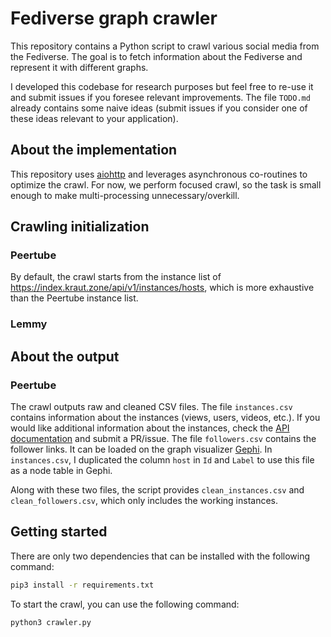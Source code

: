 # Fediverse graph crawler

This repository contains a Python script to crawl various social media from the Fediverse. The goal is to fetch information about the Fediverse and represent it with different graphs.

I developed this codebase for research purposes but feel free to re-use it and submit issues if you foresee relevant improvements. The file `TODO.md` already contains some naive ideas (submit issues if you consider one of these ideas relevant to your application).

## About the implementation

This repository uses [aiohttp](https://docs.aiohttp.org/en/stable/index.html) and leverages asynchronous co-routines to optimize the crawl. For now, we perform focused crawl, so the task is small enough to make multi-processing unnecessary/overkill.

## Crawling initialization

### Peertube

By default, the crawl starts from the instance list of <https://index.kraut.zone/api/v1/instances/hosts>, which is more exhaustive than the Peertube instance list.

### Lemmy

## About the output

### Peertube

The crawl outputs raw and cleaned CSV files. The file `instances.csv` contains information about the instances (views, users, videos, etc.). If you would like additional information about the instances, check the [API documentation](https://docs.joinpeertube.org/api-rest-reference.html#tag/Stats) and submit a PR/issue. The file `followers.csv` contains the follower links. It can be loaded on the graph visualizer [Gephi](https://gephi.org/). In `instances.csv`, I duplicated the column `host` in `Id` and `Label` to use this file as a node table in Gephi.

Along with these two files, the script provides `clean_instances.csv` and `clean_followers.csv`, which only includes the working instances.

## Getting started

There are only two dependencies that can be installed with the following command:

```bash
pip3 install -r requirements.txt
```

To start the crawl, you can use the following command:

```bash
python3 crawler.py
```
